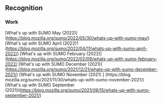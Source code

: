 ## Recognition

### Work

[What's up with SUMO May (2022)] (https://blog.mozilla.org/sumo/2022/05/30/whats-up-with-sumo-may/)
[What's up with SUMO April (2022)1 (https://blog.mozilla.org/sumo/2022/04/11/whats-up-with-sumo-april-2022/)
[What's up with SUMO February (2022)] (https://blog.mozilla.org/sumo/2022/02/09/whats-up-with-sumo-february-2022/
[What's up with SUMO December (2021)] (https://blog.mozilla.org/sumo/2021/12/21/whats-up-with-sumo-december-2021/)
[What's up with SUMO November (2021) ] (https://blog. mozilla.org/sumo/2021/11/30/whats-up-with-sumo-november-2021/)
[What's up with SUMO September (2021)l(https://blog.mozilla.org/sumo/2021/09/15/whats-up-with-sumo-september-2021/)
